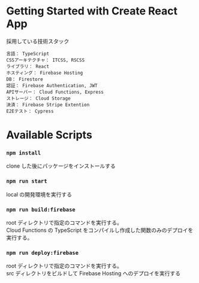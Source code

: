 # Getting Started with Create React App

採用している技術スタック

```
言語： TypeScript
CSSアーキテクチャ： ITCSS, RSCSS
ライブラリ： React
ホスティング： Firebase Hosting
DB： Firestore
認証： Firebase Authentication, JWT
APIサーバー： Cloud Functions, Express
ストレージ： Cloud Storage
決済： Firebase Stripe Extention
E2Eテスト： Cypress
```

# Available Scripts

### `npm install`

clone した後にパッケージをインストールする

### `npm run start`

local の開発環境を実行する

### `npm run build:firebase`

root ディレクトリで指定のコマンドを実行する。  
Cloud Functions の TypeScript をコンパイルし作成した関数のみのデプロイを実行する。

### `npm run deploy:firebase`

root ディレクトリで指定のコマンドを実行する。  
src ディレクトリをビルドして Firebase Hosting へのデプロイを実行する
